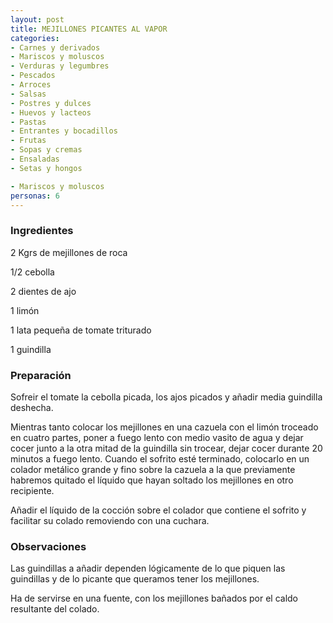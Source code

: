 ```yaml
---
layout: post
title: MEJILLONES PICANTES AL VAPOR
categories:
- Carnes y derivados
- Mariscos y moluscos
- Verduras y legumbres
- Pescados
- Arroces
- Salsas
- Postres y dulces
- Huevos y lacteos
- Pastas
- Entrantes y bocadillos
- Frutas
- Sopas y cremas
- Ensaladas
- Setas y hongos

- Mariscos y moluscos
personas: 6 
---
```

<h3>Ingredientes</h3>
2 Kgrs de mejillones de roca

1/2 cebolla

2 dientes de ajo

1 limón

1 lata pequeña de tomate triturado

1 guindilla

<h3>Preparación</h3>
Sofreir el tomate la cebolla picada, los ajos picados y añadir media guindilla deshecha.

Mientras tanto colocar los mejillones en una cazuela con el limón troceado en cuatro partes, poner a fuego lento con medio vasito de agua y dejar cocer junto a la otra mitad de la guindilla sin trocear, dejar cocer durante 20 minutos a fuego lento. Cuando el sofrito esté terminado, colocarlo en un colador metálico grande y fino sobre la cazuela a la que previamente habremos quitado el líquido que hayan soltado los mejillones en otro recipiente.

Añadir el líquido de la cocción sobre el colador que contiene el sofrito y facilitar su colado removiendo con una cuchara.

<h3>Observaciones</h3>
Las guindillas a añadir dependen lógicamente de lo que piquen las guindillas y de lo picante que queramos tener los mejillones.

Ha de servirse en una fuente, con los mejillones bañados por el caldo resultante del colado.


